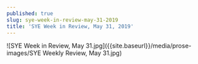 ```yaml
---
published: true
slug: sye-week-in-review-may-31-2019
title: 'SYE Week in Review, May 31, 2019'
---
```

![SYE Week in Review, May 31.jpg]({{site.baseurl}}/media/prose-images/SYE Weekly Review, May 31.jpg)
